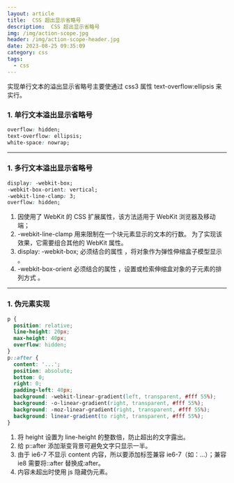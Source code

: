 ```yaml
---
layout: article
title:  CSS 超出显示省略号
description:  CSS 超出显示省略号
img: /img/action-scope.jpg
header: /img/action-scope-header.jpg
date: 2023-08-25 09:35:09
category: css
tags:
  - css
---
```



实现单行文本的溢出显示省略号主要使通过 css3 属性 text-overflow:ellipsis 来实行。

### 1. 单行文本溢出显示省略号

```css
overflow: hidden;
text-overflow: ellipsis;
white-space: nowrap;
```

---

### 1. 多行文本溢出显示省略号

```css
display: -webkit-box;
-webkit-box-orient: vertical;
-webkit-line-clamp: 3;
overflow: hidden;
```

1.  因使用了 WebKit 的 CSS 扩展属性，该方法适用于 WebKit 浏览器及移动端；
1.  -webkit-line-clamp 用来限制在一个块元素显示的文本的行数。 为了实现该效果，它需要组合其他的 WebKit 属性。
1.  display: -webkit-box; 必须结合的属性 ，将对象作为弹性伸缩盒子模型显示 。
1.  -webkit-box-orient 必须结合的属性 ，设置或检索伸缩盒对象的子元素的排列方式 。

---

### 1. 伪元素实现

```css
p {
  position: relative;
  line-height: 20px;
  max-height: 40px;
  overflow: hidden;
}
p::after {
  content: '...';
  position: absolute;
  bottom: 0;
  right: 0;
  padding-left: 40px;
  background: -webkit-linear-gradient(left, transparent, #fff 55%);
  background: -o-linear-gradient(right, transparent, #fff 55%);
  background: -moz-linear-gradient(right, transparent, #fff 55%);
  background: linear-gradient(to right, transparent, #fff 55%);
}
```

1.  将 height 设置为 line-height 的整数倍，防止超出的文字露出。
1.  给 p::after 添加渐变背景可避免文字只显示一半。
1.  由于 ie6-7 不显示 content 内容，所以要添加标签兼容 ie6-7（如：<span>…<span/>）；兼容 ie8 需要将::after 替换成:after。
1.  内容未超出时使用 js 隐藏伪元素。
